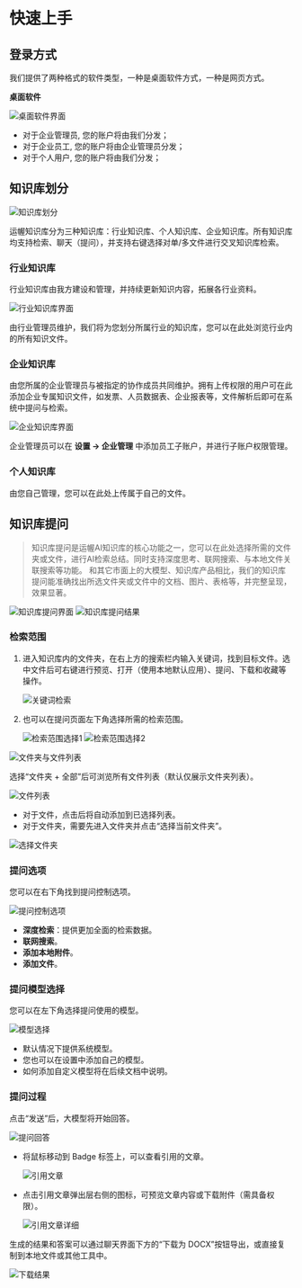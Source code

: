 # 快速上手

## 登录方式

我们提供了两种格式的软件类型，一种是桌面软件方式，一种是网页方式。

**桌面软件**

![桌面软件界面](media/image1.png)

- 对于企业管理员, 您的账户将由我们分发；
- 对于企业员工, 您的账户将由企业管理员分发；
- 对于个人用户, 您的账户将由我们分发；

## 知识库划分

![知识库划分](media/image12.png)

运幄知识库分为三种知识库：行业知识库、个人知识库、企业知识库。所有知识库均支持检索、聊天（提问），并支持右键选择对单/多文件进行交叉知识库检索。

### 行业知识库

行业知识库由我方建设和管理，并持续更新知识内容，拓展各行业资料。

![行业知识库界面](media/image23.png)

由行业管理员维护，我们将为您划分所属行业的知识库，您可以在此处浏览行业内的所有知识文件。

### 企业知识库

由您所属的企业管理员与被指定的协作成员共同维护。拥有上传权限的用户可在此添加企业专属知识文件，如发票、人员数据表、企业报表等，文件解析后即可在系统中提问与检索。

![企业知识库界面](media/image25.png)

企业管理员可以在 **设置 -> 企业管理** 中添加员工子账户，并进行子账户权限管理。

### 个人知识库

由您自己管理，您可以在此处上传属于自己的文件。

## 知识库提问

> 知识库提问是运幄AI知识库的核心功能之一，您可以在此处选择所需的文件夹或文件，进行AI检索总结。同时支持深度思考、联网搜索、与本地文件关联搜索等功能。
> 和其它市面上的大模型、知识库产品相比，我们的知识库提问能准确找出所选文件夹或文件中的文档、图片、表格等，并完整呈现，效果显著。

![知识库提问界面](media/image26.png)
![知识库提问结果](media/image27.png)

### 检索范围

1. 进入知识库内的文件夹，在右上方的搜索栏内输入关键词，找到目标文件。选中文件后可右键进行预览、打开（使用本地默认应用）、提问、下载和收藏等操作。

    ![关键词检索](media/image28.png)

2. 也可以在提问页面左下角选择所需的检索范围。

    ![检索范围选择1](media/image29.png)
    ![检索范围选择2](media/image30.png)

![文件夹与文件列表](media/image2.png)

选择“文件夹 + 全部”后可浏览所有文件列表（默认仅展示文件夹列表）。

![文件列表](media/image3.png)

- 对于文件，点击后将自动添加到已选择列表。
- 对于文件夹，需要先进入文件夹并点击“选择当前文件夹”。

![选择文件夹](media/image4.png)

### 提问选项

您可以在右下角找到提问控制选项。

![提问控制选项](media/image5.png)

- **深度检索**：提供更加全面的检索数据。
- **联网搜索**。
- **添加本地附件**。
- **添加文件**。

### 提问模型选择

您可以在左下角选择提问使用的模型。

![模型选择](media/image6.png)

- 默认情况下提供系统模型。
- 您也可以在设置中添加自己的模型。
- 如何添加自定义模型将在后续文档中说明。

### 提问过程

点击“发送”后，大模型将开始回答。

![提问回答](media/image7.png)

- 将鼠标移动到 Badge 标签上，可以查看引用的文章。

  ![引用文章](media/image8.png)

- 点击引用文章弹出层右侧的图标，可预览文章内容或下载附件（需具备权限）。

  ![引用文章详细](media/image9.png)

生成的结果和答案可以通过聊天界面下方的“下载为 DOCX”按钮导出，或直接复制到本地文件或其他工具中。

![下载结果](media/image10.png)
